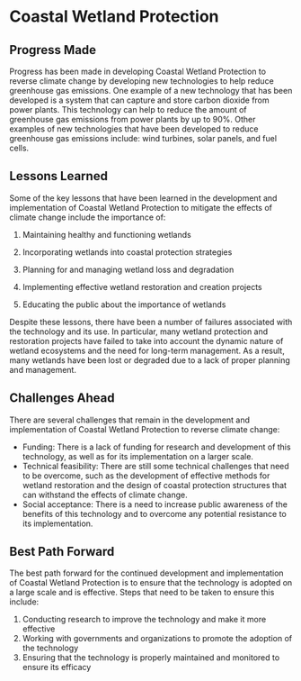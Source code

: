 # Coastal Wetland Protection

## Progress Made

Progress has been made in developing Coastal Wetland Protection to reverse climate change by developing new technologies to help reduce greenhouse gas emissions. One example of a new technology that has been developed is a system that can capture and store carbon dioxide from power plants. This technology can help to reduce the amount of greenhouse gas emissions from power plants by up to 90%. Other examples of new technologies that have been developed to reduce greenhouse gas emissions include: wind turbines, solar panels, and fuel cells.

## Lessons Learned

Some of the key lessons that have been learned in the development and implementation of Coastal Wetland Protection to mitigate the effects of climate change include the importance of:

1. Maintaining healthy and functioning wetlands

2. Incorporating wetlands into coastal protection strategies

3. Planning for and managing wetland loss and degradation

4. Implementing effective wetland restoration and creation projects

5. Educating the public about the importance of wetlands

Despite these lessons, there have been a number of failures associated with the technology and its use. In particular, many wetland protection and restoration projects have failed to take into account the dynamic nature of wetland ecosystems and the need for long-term management. As a result, many wetlands have been lost or degraded due to a lack of proper planning and management.

## Challenges Ahead

There are several challenges that remain in the development and implementation of Coastal Wetland Protection to reverse climate change:
* Funding: There is a lack of funding for research and development of this technology, as well as for its implementation on a larger scale.
* Technical feasibility: There are still some technical challenges that need to be overcome, such as the development of effective methods for wetland restoration and the design of coastal protection structures that can withstand the effects of climate change.
* Social acceptance: There is a need to increase public awareness of the benefits of this technology and to overcome any potential resistance to its implementation.

## Best Path Forward

The best path forward for the continued development and implementation of Coastal Wetland Protection is to ensure that the technology is adopted on a large scale and is effective. Steps that need to be taken to ensure this include:

1. Conducting research to improve the technology and make it more effective
2. Working with governments and organizations to promote the adoption of the technology
3. Ensuring that the technology is properly maintained and monitored to ensure its efficacy
